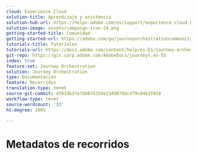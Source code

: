 ```yaml
---
cloud: Experience Cloud
solution-title: Aprendizaje y asistencia
solution-hub-url: https://helpx.adobe.com/es/support/experience-cloud.html
solution-image: assets/campaign-icon-24.png
getting-started-title: Comunidad
getting-started-url: https://adobe.com/go/journeyorchestrationcommunity
tutorials-title: Tutoriales
tutorials-url: https://docs.adobe.com/content/help/es-ES/journey-orchestration-learn/tutorials/understanding-journey-orchestration.html
git-repo: https://git.corp.adobe.com/AdobeDocs/journeys.es-ES
index: true
feature-set: Journey Orchestration
solution: Journey Orchestration
type: Documentación
feature: Recorridos
translation-type: tm+mt
source-git-commit: 4391db37e7d8874359e1349078dc479c04b3f018
workflow-type: tm+mt
source-wordcount: '33'
ht-degree: 100%

---
```



# Metadatos de recorridos
